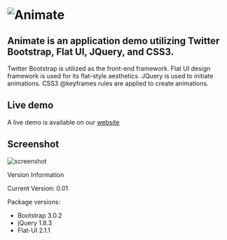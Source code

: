 # ![Animate](https://raw.github.com/andyfrith/Animate/master/media/Animate.png)

## Animate is an application demo utilizing Twitter Bootstrap, Flat UI, JQuery, and CSS3.

Twitter Bootstrap is utilized as the front-end framework. Flat UI design framework is used for its flat-style aesthetics. JQuery is used to initiate animations. CSS3 @keyframes rules are applied to create animations.
## Live demo

A live demo is available on our [website](http://demo.goodapplemedia.com/AppleCSS3Animate.html)

## Screenshot

![screenshot](https://raw.github.com/andyfrith/Animate/master/media/AnimateScreenshot.png)

Version Information

Current Version: 0.01

Package versions:

- Bootstrap 3.0.2
- jQuery 1.8.3
- Flat-UI 2.1.1